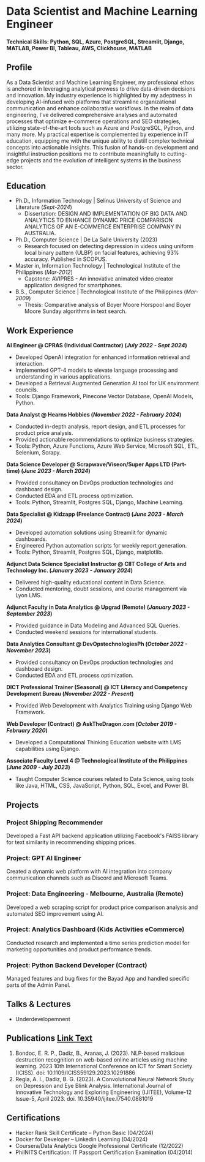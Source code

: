 # Data Scientist and Machine Learning Engineer

#### Technical Skills: Python, SQL, Azure, PostgreSQL, Streamlit, Django, MATLAB, Power BI, Tableau, AWS, Clickhouse, MATLAB

## Profile
As a Data Scientist and Machine Learning Engineer, my professional ethos is anchored in leveraging analytical prowess to drive data-driven decisions and innovation. My industry experience is highlighted by my adeptness in developing AI-infused web platforms that streamline organizational communication and enhance collaborative workflows. In the realm of data engineering, I've delivered comprehensive analyses and automated processes that optimize e-commerce operations and SEO strategies, utilizing state-of-the-art tools such as Azure and PostgreSQL, Python, and many more. My practical expertise is complemented by experience in IT education, equipping me with the unique ability to distill complex technical concepts into actionable insights. This fusion of hands-on development and insightful instruction positions me to contribute meaningfully to cutting-edge projects and the evolution of intelligent systems in the business sector.

## Education
- Ph.D., Information Technology | Selinus University of Science and Literature  (_Sept-2024_)  
  - Dissertation: DESIGN AND IMPLEMENTATION OF BIG DATA AND ANALYTICS TO ENHANCE DYNAMIC PRICE COMPARISON ANALYTICS OF AN E-COMMERCE ENTERPRISE COMPANY IN AUSTRALIA.
- Ph.D., Computer Science | De La Salle University (2023)  
  - Research focused on detecting depression in videos using uniform local binary pattern (ULBP) on facial features, achieving 93% accuracy. Published in SCOPUS.
- Master in, Information Technology | Technological Institute of the Philippines (_Mar-2012_)  
  - Capstone: AVIPRES - An innovative animated video creator application designed for smartphones.
- B.S., Computer Science | Technological Institute of the Philippines (_Mar-2009_)  
  - Thesis: Comparative analysis of Boyer Moore Horspool and Boyer Moore Sunday algorithms in text search.

## Work Experience
**AI Engineer @ CPRAS (Individual Contractor) (_July 2022 - Sept 2024_)**
- Developed OpenAI integration for enhanced information retrieval and interaction.
- Implemented GPT-4 models to elevate language processing and understanding in various applications.
- Developed a Retrieval Augmented Generation AI tool for UK environment councils.
- Tools: Django Framework, Pinecone Vector Database, OpenAI Models, Python.

**Data Analyst @ Hearns Hobbies (_November 2022 - February 2024_)**
- Conducted in-depth analysis, report design, and ETL processes for product price analysis.
- Provided actionable recommendations to optimize business strategies.
- Tools: Python, Azure Functions, Azure Web Service, Microsoft SQL, ETL, Selenium, Scrapy.

**Data Science Developer @ Scrapwave/Viseon/Super Apps LTD (Part-time) (_June 2023 - March 2024_)**
- Provided consultancy on DevOps production technologies and dashboard design.
- Conducted EDA and ETL process optimization.
- Tools: Python, Streamlit, Postgres SQL, Django, Machine Learning.

**Data Specialist @ Kidzapp (Freelance Contract) (_June 2023 - March 2024_)**
- Developed automation solutions using Streamlit for dynamic dashboards.
- Engineered Python automation scripts for weekly report generation.
- Tools: Python, Streamlit, Postgres SQL, Django, matplotlib.

**Adjunct Data Science Specialist Instructor @ CIIT College of Arts and Technology Inc. (_January 2023 - January 2024_)**
- Delivered high-quality educational content in Data Science.
- Conducted mentoring, doubt sessions, and course management via Lyon LMS.

**Adjunct Faculty in Data Analytics @ Upgrad (Remote) (_January 2023 - September 2023_)**
- Provided guidance in Data Modeling and Advanced SQL Queries.
- Conducted weekend sessions for international students.

**Data Analytics Consultant @ DevOpstechnologiesPh (_October 2022 - November 2023_)**
- Provided consultancy on DevOps production technologies and dashboard design.
- Conducted EDA and ETL process optimization.

**DICT Professional Trainer (Seasonal) @ ICT Literacy and Competency Development Bureau (_November 2022 - Present_)**
- Provided Web Development with Analytics Training using Django Web Framework.

**Web Developer (Contract) @ AskTheDragon.com (_October 2019 - February 2020_)**
- Developed a Computational Thinking Education website with LMS capabilities using Django.

**Associate Faculty Level 4 @ Technological Institute of the Philippines (_June 2009 - July 2023_)**
- Taught Computer Science courses related to Data Science, using tools like Java, HTML, CSS, JavaScript, Python, SQL, Excel, and Power BI.

## Projects
### Project Shipping Recommender
Developed a Fast API backend application utilizing Facebook's FAISS library for text similarity in recommending shipping prices.

### Project: GPT AI Engineer
Created a dynamic web platform with AI integration into company communication channels such as Discord and Microsoft Teams.

### Project: Data Engineering - Melbourne, Australia (Remote)
Developed a web scraping script for product price comparison analysis and automated SEO improvement using AI.

### Project: Analytics Dashboard (Kids Activities eCommerce)
Conducted research and implemented a time series prediction model for marketing opportunities and product performance trends.

### Project: Python Backend Developer (Contract)
Managed features and bug fixes for the Bayad App and handled specific parts of the Admin Panel.

## Talks & Lectures
- Underdevelopemnent

## Publications [Link Text]([http://example.com](https://scholar.google.com.ph/citations?user=-RMIOAYAAAAJ&hl=en))
1. Bondoc, E. R. P., Dadiz, B., Aranas, J. (2023). NLP-based malicious destruction recognition on web-based online articles using machine learning. 2023 10th International Conference on ICT for Smart Society (ICISS). doi: 10.1109/ICISS59129.2023.10291886
2. Regla, A. I., Dadiz, B. G. (2023). A Convolutional Neural Network Study on Depression and Eye Blink Analysis. International Journal of Innovative Technology and Exploring Engineering (IJITEE), Volume-12 Issue-5, April 2023. doi. 10.35940/ijitee.I7540.0881019

## Certifications
- Hacker Rank Skill Certificate – Python Basic (04/2024)
- Docker for Developer – Linkedin Learning (04/2024)
- Coursera/Data Analytics Google Professional Certificate (12/2022)
- PhilNITS Certification: IT Passport Certification Examination (04/2014)
